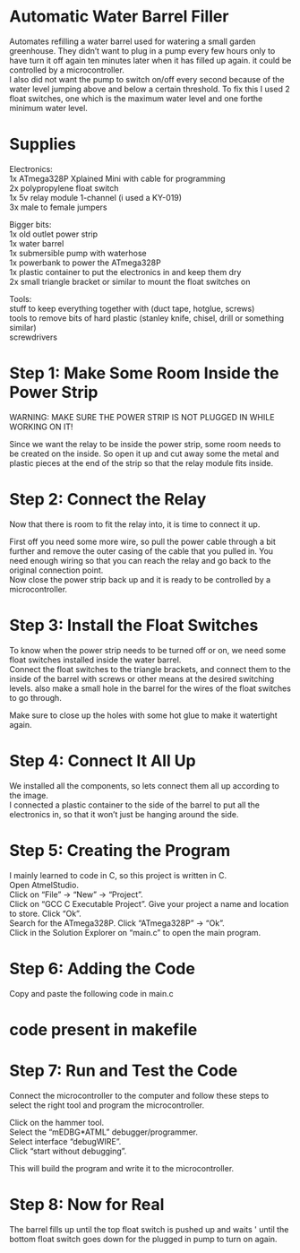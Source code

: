 #  Automatic Water Barrel Filler  
Automates refilling a water barrel used for watering a small garden greenhouse. They didn’t want to plug in a pump every few hours only to have turn it off again ten minutes later when it has filled up again.
it could be controlled by a microcontroller.  
I also did not want the pump to switch on/off every second because of the water level jumping above and below a certain threshold. To fix this I used 2 float switches, one which is the maximum water level and one forthe minimum water level.  

#  Supplies  

Electronics:  
1x ATmega328P Xplained Mini with cable for programming  
2x polypropylene float switch  
1x 5v relay module 1-channel (i used a KY-019)  
3x male to female jumpers   

Bigger bits:  
1x old outlet power strip  
1x water barrel  
1x submersible pump with waterhose  
1x powerbank to power the ATmega328P  
1x plastic container to put the electronics in and keep them dry  
2x small triangle bracket or similar to mount the float switches on  

Tools:  
stuff to keep everything together with (duct tape, hotglue, screws)  
tools to remove bits of hard plastic (stanley knife, chisel, drill or something similar)  
screwdrivers

#  Step 1: Make Some Room Inside the Power Strip  
WARNING: MAKE SURE THE POWER STRIP IS NOT PLUGGED IN WHILE WORKING ON IT!  

Since we want the relay to be inside the power strip, some room needs to be created on the inside. So open it up and cut away some the metal and plastic pieces at the end of the strip so that the relay module fits inside.  

#  Step 2: Connect the Relay  
Now that there is room to fit the relay into, it is time to connect it up.

First off you need some more wire, so pull the power cable through a bit further and remove the outer casing of the cable that you pulled in. You need enough wiring so that you can reach the relay and go back to the original connection point.     
Now close the power strip back up and it is ready to be controlled by a microcontroller.  

#  Step 3: Install the Float Switches  
To know when the power strip needs to be turned off or on, we need some float switches installed inside the water barrel.  
Connect the float switches to the triangle brackets, and connect them to the inside of the barrel with screws or other means at the desired switching levels. also make a small hole in the barrel for the wires of the float switches to go through.  

Make sure to close up the holes with some hot glue to make it watertight again.  

#  Step 4: Connect It All Up    

We installed all the components, so lets connect them all up according to the image.  
I connected a plastic container to the side of the barrel to put all the electronics in, so that it won’t just be hanging around the side.  

#  Step 5: Creating the Program  

I mainly learned to code in C, so this project is written in C.    
Open AtmelStudio.    
Click on “File” -> “New” -> “Project”.    
Click on “GCC C Executable Project”. Give your project a name and location to store. Click “Ok”.    
Search for the ATmega328P. Click “ATmega328P” -> “Ok”.    
Click in the Solution Explorer on “main.c” to open the main program.   

#  Step 6: Adding the Code  

Copy and paste the following code in main.c  
#  code present in makefile   

#  Step 7: Run and Test the Code
Connect the microcontroller to the computer and follow these steps to select the right tool and program the microcontroller.

Click on the hammer tool.  
Select the “mEDBG*ATML” debugger/programmer.  
Select interface “debugWIRE”.  
Click “start without debugging”.  

This will build the program and write it to the microcontroller.  

#  Step 8: Now for Real  

The barrel fills up until the top float switch is pushed up and waits  '
until the bottom float switch goes down for the plugged in pump to turn on again.
